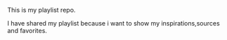 This is my playlist repo.

I have shared my playlist because i want to show my inspirations,sources and favorites.
